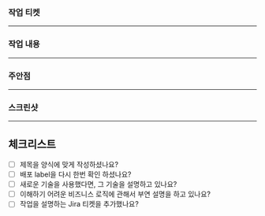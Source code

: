 ### 작업 티켓
<hr/>
<!-- [필수] 작업 티켓의 링크를 넣어주세요 -->

### 작업 내용
<hr/>
<!-- [필수] 작업 내용을 간결하게 설명해주세요 -->

### 주안점
<hr/>
<!-- [선택] 유심히 봐주었으면 하는 부분을 설명해주세요 -->

### 스크린샷
<hr/>
<!-- [선택] 작업한 UI의 스크린샷을 넣어주세요 -->

## 체크리스트
- [ ] 제목을 양식에 맞게 작성하셨나요?
- [ ] 배포 label을 다시 한번 확인 하셨나요?
- [ ] 새로운 기술을 사용했다면, 그 기술을 설명하고 있나요?
- [ ] 이해하기 어려운 비즈니스 로직에 관해서 부연 설명을 하고 있나요?
- [ ] 작업을 설명하는 Jira 티켓을 추가했나요?